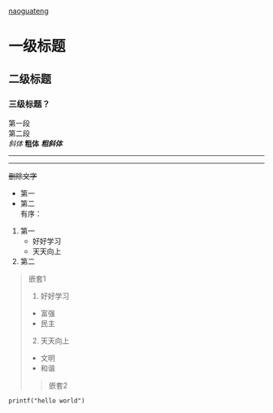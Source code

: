 [naoguateng](https://github.com/naoguateng)
# 一级标题
## 二级标题
### 三级标题？
第一段  
第二段  
*斜体*    **粗体**    ***粗斜体***
********
--------
~~删除文字~~  
[^这是脚注]:好好学习，天天向上。
无序：  
* 第一
* 第二  
有序：  
1. 第一
    * 好好学习
    * 天天向上
2. 第二  
> 嵌套1  
>1. 好好学习  
>* 富强  
>* 民主
>2. 天天向上
>* 文明
>* 和谐  
>> 嵌套2

    printf("hello world")
